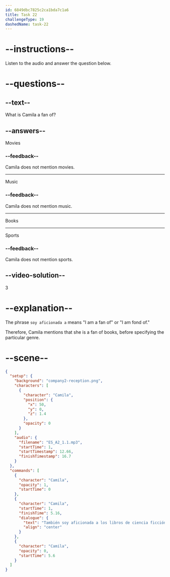```yaml
---
id: 6849dbc7825c2ca1bda7c1a6
title: Task 22
challengeType: 19
dashedName: task-22
---
```


<!-- (Audio) Camila: También soy aficionada a los libros de ciencia ficción. -->

# --instructions--

Listen to the audio and answer the question below.

# --questions--

## --text--

What is Camila a fan of?

## --answers--

Movies

### --feedback--

Camila does not mention movies.

---

Music

### --feedback--

Camila does not mention music.

---

Books

---

Sports

### --feedback--

Camila does not mention sports.

## --video-solution--

3

# --explanation--

The phrase `soy aficionada a` means "I am a fan of" or "I am fond of." 

Therefore, Camila mentions that she is a fan of books, before specifying the particular genre.

# --scene--

```json
{
  "setup": {
    "background": "company2-reception.png",
    "characters": [
      {
        "character": "Camila",
        "position": {
          "x": 50,
          "y": 0,
          "z": 1.4
        },
        "opacity": 0
      }
    ],
    "audio": {
      "filename": "ES_A2_1.1.mp3",
      "startTime": 1,
      "startTimestamp": 12.66,
      "finishTimestamp": 16.7
    }
  },
  "commands": [
    {
      "character": "Camila",
      "opacity": 1,
      "startTime": 0
    },
    {
      "character": "Camila",
      "startTime": 1,
      "finishTime": 5.16,
      "dialogue": {
        "text": "También soy aficionada a los libros de ciencia ficción.",
        "align": "center"
      }
    },
    {
      "character": "Camila",
      "opacity": 0,
      "startTime": 5.6
    }
  ]
}
```
